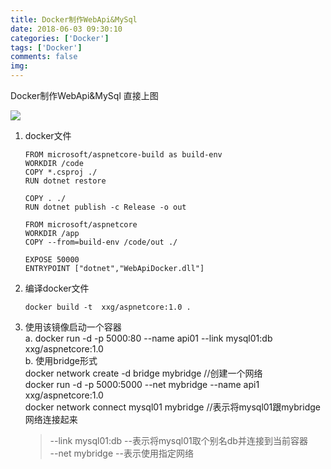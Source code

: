 ```yaml
---
title: Docker制作WebApi&MySql
date: 2018-06-03 09:30:10 
categories: ['Docker']
tags: ['Docker']
comments: false
img:
---
```

Docker制作WebApi&MySql 直接上图
<!-- more -->

![](~@post-img/docker/050a01.png)
1. docker文件  
    ``` docker
    FROM microsoft/aspnetcore-build as build-env
    WORKDIR /code
    COPY *.csproj ./
    RUN dotnet restore

    COPY . ./
    RUN dotnet publish -c Release -o out

    FROM microsoft/aspnetcore
    WORKDIR /app
    COPY --from=build-env /code/out ./

    EXPOSE 50000
    ENTRYPOINT ["dotnet","WebApiDocker.dll"]
    ```
2. 编译docker文件  
    ``` docker
    docker build -t  xxg/aspnetcore:1.0 .
    ```
3. 使用该镜像启动一个容器  
a. docker run -d -p 5000:80  --name api01 --link mysql01:db xxg/aspnetcore:1.0  
b. 使用bridge形式  
docker network create -d bridge mybridge		//创建一个网络  
docker run -d -p 5000:5000 --net mybridge --name api1 xxg/aspnetcore:1.0  
docker network connect mysql01  mybridge	//表示将mysql01跟mybridge网络连接起来  
    >--link mysql01:db		--表示将mysql01取个别名db并连接到当前容器  
    >--net mybridge		--表示使用指定网络